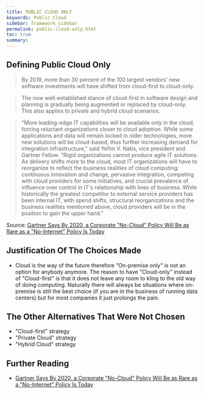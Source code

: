 ```yaml
---
title: PUBLIC CLOUD ONLY
keywords: Public Cloud
sidebar: framework_sidebar
permalink: public-cloud-only.html
toc: true
summary:
---
```


## Defining Public Cloud Only
> By 2019, more than 30 percent of the 100 largest vendors' new software investments will have shifted from cloud-first to cloud-only.

> The now well-established stance of cloud-first in software design and planning is gradually being augmented or replaced by cloud-only. This also applies to private and hybrid cloud scenarios.

> "More leading-edge IT capabilities will be available only in the cloud, forcing reluctant organizations closer to cloud adoption. While some applications and data will remain locked in older technologies, more new solutions will be cloud-based, thus further increasing demand for integration infrastructure," said Yefim V. Natis, vice president and Gartner Fellow. "Rigid organizations cannot produce agile IT solutions. As delivery shifts more to the cloud, most IT organizations will have to reorganize to reflect the business realities of cloud computing: continuous innovation and change, pervasive integration, competing with cloud providers for some initiatives, and crucial prevalence of influence over control in IT's relationship with lines of business. While historically the greatest competitor to external service providers has been internal IT, with spend shifts, structural reorganizations and the business realities mentioned above, cloud providers will be in the position to gain the upper hand."

Source: [Gartner Says By 2020, a Corporate "No-Cloud" Policy Will Be as Rare as a "No-Internet" Policy Is Today](http://www.gartner.com/newsroom/id/3354117)

## Justification Of The Choices Made
* Cloud is the way of the future therefore "On-premise only" is not an option for anybody anymore. The reason to have "Cloud-only" instead of "Cloud-first" is that it does not leave any room to kling to the old way of doing computing. Naturally there will always be situations where on-premise is still the best choice (if you are in the business of running data centers) but for most companies it just prolongs the pain.

## The Other Alternatives That Were Not Chosen
* "Cloud-first" strategy
* "Private Cloud" strategy
* "Hybrid Cloud" strategy

## Further Reading
* [Gartner Says By 2020, a Corporate "No-Cloud" Policy Will Be as Rare as a "No-Internet" Policy Is Today](http://www.gartner.com/newsroom/id/3354117)
